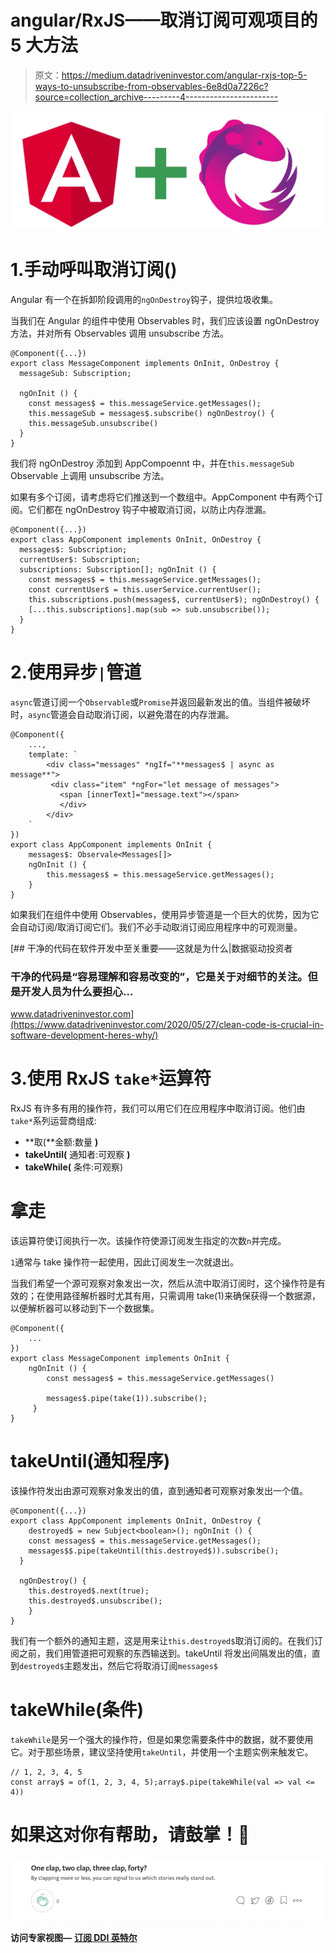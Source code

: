 # angular/RxJS——取消订阅可观项目的 5 大方法

> 原文：<https://medium.datadriveninvestor.com/angular-rxjs-top-5-ways-to-unsubscribe-from-observables-6e8d0a7226c?source=collection_archive---------4----------------------->

![](img/9bf080cccda71b5fe567488293d0e726.png)

# 1.手动呼叫取消订阅()

Angular 有一个在拆卸阶段调用的`ngOnDestroy`钩子，提供垃圾收集。

当我们在 Angular 的组件中使用 Observables 时，我们应该设置 ngOnDestroy 方法，并对所有 Observables 调用 unsubscribe 方法。

```
@Component({...})
export class MessageComponent implements OnInit, OnDestroy {
  messageSub: Subscription;

  ngOnInit () {
    const messages$ = this.messageService.getMessages();
    this.messageSub = messages$.subscribe() ngOnDestroy() {
    this.messageSub.unsubscribe()
  }
}
```

我们将 ngOnDestroy 添加到 AppCompoennt 中，并在`this.messageSub` Observable 上调用 unsubscribe 方法。

如果有多个订阅，请考虑将它们推送到一个数组中。AppComponent 中有两个订阅。它们都在 ngOnDestroy 钩子中被取消订阅，以防止内存泄漏。

```
@Component({...})
export class AppComponent implements OnInit, OnDestroy {
  messages$: Subscription;
  currentUser$: Subscription;
  subscriptions: Subscription[]; ngOnInit () {
    const messages$ = this.messageService.getMessages();
    const currentUser$ = this.userService.currentUser();
    this.subscriptions.push(messages$, currentUser$); ngOnDestroy() {
    [...this.subscriptions].map(sub => sub.unsubscribe());
  }
}
```

# 2.使用异步`|`管道

`async`管道订阅一个`Observable`或`Promise`并返回最新发出的值。当组件被破坏时，`async`管道会自动取消订阅，以避免潜在的内存泄漏。

```
@Component({
    ...,
    template: `
        <div class="messages" *ngIf="**messages$ | async as message**">
         <div class="item" *ngFor="let message of messages">
           <span [innerText]="message.text"></span>
           </div>
        </div>
    `
})
export class AppComponent implements OnInit {
    messages$: Observale<Messages[]>
    ngOnInit () {
        this.messages$ = this.messageService.getMessages();
    }
}
```

如果我们在组件中使用 Observables，使用异步管道是一个巨大的优势，因为它会自动订阅/取消订阅它们。我们不必手动取消订阅应用程序中的可观测量。

[](https://www.datadriveninvestor.com/2020/05/27/clean-code-is-crucial-in-software-development-heres-why/) [## 干净的代码在软件开发中至关重要——这就是为什么|数据驱动投资者

### 干净的代码是“容易理解和容易改变的”，它是关于对细节的关注。但是开发人员为什么要担心…

www.datadriveninvestor.com](https://www.datadriveninvestor.com/2020/05/27/clean-code-is-crucial-in-software-development-heres-why/) 

# 3.使用 RxJS `take*`运算符

RxJS 有许多有用的操作符，我们可以用它们在应用程序中取消订阅。他们由`take*`系列运营商组成:

*   **取(**金额:数量 **)**
*   **takeUntil(** 通知者:可观察 **)**
*   **takeWhile(** 条件:可观察)

# 拿走

该运算符使订阅执行一次。该操作符使源订阅发生指定的次数`n`并完成。

`1`通常与 take 操作符一起使用，因此订阅发生一次就退出。

当我们希望一个源可观察对象发出一次，然后从流中取消订阅时，这个操作符是有效的；在使用路径解析器时尤其有用，只需调用 take(1)来确保获得一个数据源，以便解析器可以移动到下一个数据集。

```
@Component({
    ...
})
export class MessageComponent implements OnInit {
    ngOnInit () {
        const messages$ = this.messageService.getMessages()

        messages$.pipe(take(1)).subscribe();
     }
}
```

# takeUntil(通知程序)

该操作符发出由源可观察对象发出的值，直到通知者可观察对象发出一个值。

```
@Component({...})
export class AppComponent implements OnInit, OnDestroy {
    destroyed$ = new Subject<boolean>(); ngOnInit () {
    const messages$ = this.messageService.getMessages();    
    messages$$.pipe(takeUntil(this.destroyed$)).subscribe();
  }    

  ngOnDestroy() {
    this.destroyed$.next(true);
    this.destroyed$.unsubscribe();
    }
}
```

我们有一个额外的通知主题，这是用来让`this.destroyed$`取消订阅的。在我们订阅之前，我们用管道把可观察的东西输送到。takeUntil 将发出间隔发出的值，直到`destroyed$`主题发出，然后它将取消订阅`messages$`

# takeWhile(条件)

`takeWhile`是另一个强大的操作符，但是如果您需要条件中的数据，就不要使用它。对于那些场景，建议坚持使用`takeUntil`，并使用一个主题实例来触发它。

```
// 1, 2, 3, 4, 5
const array$ = of(1, 2, 3, 4, 5);array$.pipe(takeWhile(val => val <= 4))
```

# 如果这对你有帮助，请鼓掌！🙏

![](img/310b4e51aaa4b87c9fd2261939a32732.png)

**访问专家视图—** [**订阅 DDI 英特尔**](https://datadriveninvestor.com/ddi-intel)